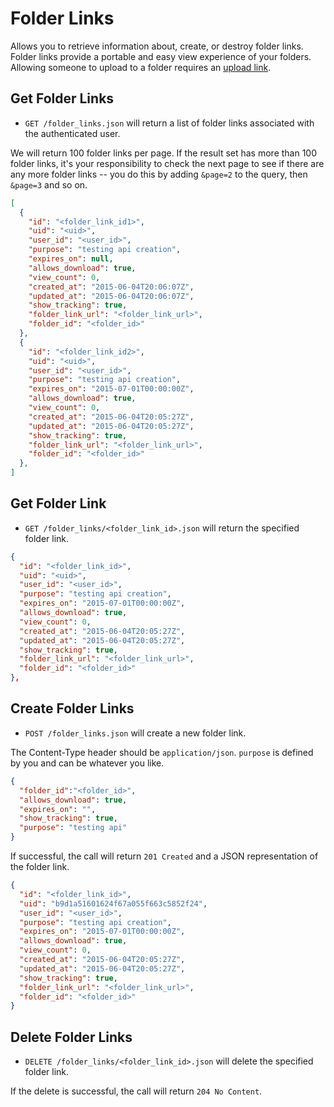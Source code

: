 Folder Links
===========

Allows you to retrieve information about, create, or destroy folder links.
Folder links provide a portable and easy view experience of your folders. Allowing someone to upload to a folder requires an [upload link](https://github.com/imagerelay/api/blob/master/sections/upload_links.md).

Get Folder Links
---------------

* `GET /folder_links.json` will return a list of folder links associated with the authenticated user.

We will return 100 folder links per page. If the result set has more than 100 folder links, it's your responsibility to check the next page to see if there are any more folder links -- you do this by adding `&page=2` to the query, then `&page=3` and so on.

```json
[
  {
    "id": "<folder_link_id1>",
    "uid": "<uid>",
    "user_id": "<user_id>",
    "purpose": "testing api creation",
    "expires_on": null,
    "allows_download": true,
    "view_count": 0,
    "created_at": "2015-06-04T20:06:07Z",
    "updated_at": "2015-06-04T20:06:07Z",
    "show_tracking": true,
    "folder_link_url": "<folder_link_url>",
    "folder_id": "<folder_id>"
  },
  {
    "id": "<folder_link_id2>",
    "uid": "<uid>",
    "user_id": "<user_id>",
    "purpose": "testing api creation",
    "expires_on": "2015-07-01T00:00:00Z",
    "allows_download": true,
    "view_count": 0,
    "created_at": "2015-06-04T20:05:27Z",
    "updated_at": "2015-06-04T20:05:27Z",
    "show_tracking": true,
    "folder_link_url": "<folder_link_url>",
    "folder_id": "<folder_id>"
  },
]
```

Get Folder Link
---------------

* `GET /folder_links/<folder_link_id>.json` will return the specified folder link.

```json
{
  "id": "<folder_link_id>",
  "uid": "<uid>",
  "user_id": "<user_id>",
  "purpose": "testing api creation",
  "expires_on": "2015-07-01T00:00:00Z",
  "allows_download": true,
  "view_count": 0,
  "created_at": "2015-06-04T20:05:27Z",
  "updated_at": "2015-06-04T20:05:27Z",
  "show_tracking": true,
  "folder_link_url": "<folder_link_url>",
  "folder_id": "<folder_id>"
},
```

Create Folder Links
---------------

* `POST /folder_links.json` will create a new folder link.

The Content-Type header should be `application/json`. `purpose` is defined by you and can be whatever you like.

```json
{
  "folder_id":"<folder_id>",
  "allows_download": true,
  "expires_on": "",
  "show_tracking": true,
  "purpose": "testing api"
}
```

If successful, the call will return `201 Created` and a JSON representation of the folder link.

```json
{
  "id": "<folder_link_id>",
  "uid": "b9d1a51601624f67a055f663c5852f24",
  "user_id": "<user_id>",
  "purpose": "testing api creation",
  "expires_on": "2015-07-01T00:00:00Z",
  "allows_download": true,
  "view_count": 0,
  "created_at": "2015-06-04T20:05:27Z",
  "updated_at": "2015-06-04T20:05:27Z",
  "show_tracking": true,
  "folder_link_url": "<folder_link_url>",
  "folder_id": "<folder_id>"
}
```

Delete Folder Links
-----------------

* `DELETE /folder_links/<folder_link_id>.json` will delete the specified folder link.

If the delete is successful, the call will return `204 No Content`.
